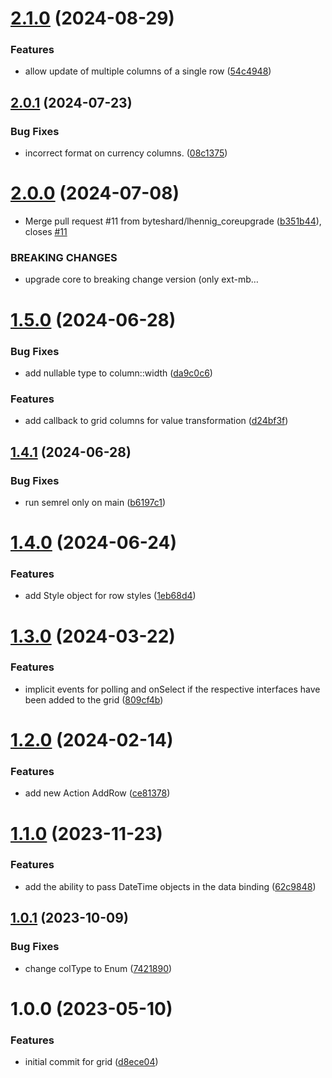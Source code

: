 # [2.1.0](https://github.com/byteshard/grid/compare/v2.0.1...v2.1.0) (2024-08-29)


### Features

* allow update of multiple columns of a single row ([54c4948](https://github.com/byteshard/grid/commit/54c494857700acebbded1f1814227cbc410899d2))

## [2.0.1](https://github.com/byteshard/grid/compare/v2.0.0...v2.0.1) (2024-07-23)


### Bug Fixes

* incorrect format on currency columns. ([08c1375](https://github.com/byteshard/grid/commit/08c137585a28af20b38bfca627853d543f8d5ad9))

# [2.0.0](https://github.com/byteshard/grid/compare/v1.5.0...v2.0.0) (2024-07-08)


* Merge pull request #11 from byteshard/lhennig_coreupgrade ([b351b44](https://github.com/byteshard/grid/commit/b351b444e4029ecefde819612330b9f595f14bfc)), closes [#11](https://github.com/byteshard/grid/issues/11)


### BREAKING CHANGES

* upgrade core to breaking change version (only ext-mb…

# [1.5.0](https://github.com/byteshard/grid/compare/v1.4.1...v1.5.0) (2024-06-28)


### Bug Fixes

* add nullable type to column::width ([da9c0c6](https://github.com/byteshard/grid/commit/da9c0c6affb7172ed2260697e11971f44644c245))


### Features

* add callback to grid columns for value transformation ([d24bf3f](https://github.com/byteshard/grid/commit/d24bf3f0c4101d1aee78480cb9fdb2c048237c9b))

## [1.4.1](https://github.com/byteshard/grid/compare/v1.4.0...v1.4.1) (2024-06-28)


### Bug Fixes

* run semrel only on main ([b6197c1](https://github.com/byteshard/grid/commit/b6197c114bdeb3bd6621c426018d65598712661a))

# [1.4.0](https://github.com/byteshard/grid/compare/v1.3.0...v1.4.0) (2024-06-24)


### Features

* add Style object for row styles ([1eb68d4](https://github.com/byteshard/grid/commit/1eb68d48a71c32439ad452dffd4ffa6af9918ba2))

# [1.3.0](https://github.com/byteshard/grid/compare/v1.2.0...v1.3.0) (2024-03-22)


### Features

* implicit events for polling and onSelect if the respective interfaces have been added to the grid ([809cf4b](https://github.com/byteshard/grid/commit/809cf4bce5bdd8cbf2ff7f9a83dca1ed287f8981))

# [1.2.0](https://github.com/byteshard/grid/compare/v1.1.0...v1.2.0) (2024-02-14)


### Features

* add new Action AddRow ([ce81378](https://github.com/byteshard/grid/commit/ce8137829997cef9af2295ee6b4ea26e677e189a))

# [1.1.0](https://github.com/byteshard/grid/compare/v1.0.1...v1.1.0) (2023-11-23)


### Features

* add the ability to pass DateTime objects in the data binding ([62c9848](https://github.com/byteshard/grid/commit/62c98486fe361de43a04bc4cc10ffa6146f2530b))

## [1.0.1](https://github.com/byteshard/grid/compare/v1.0.0...v1.0.1) (2023-10-09)


### Bug Fixes

* change colType to Enum ([7421890](https://github.com/byteshard/grid/commit/7421890316b61859c1917cf67426308edc0c6e08))

# 1.0.0 (2023-05-10)


### Features

* initial commit for grid ([d8ece04](https://github.com/byteshard/grid/commit/d8ece04949cbe76c70ca4ef4dfc34a745a198a11))
